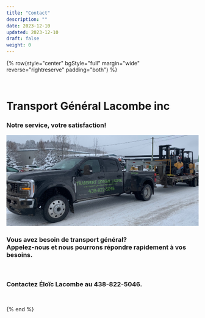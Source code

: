 ```yaml
---
title: "Contact"
description: ""
date: 2023-12-10
updated: 2023-12-10
draft: false
weight: 0
---
```


<div class="container mx-auto">

<!-- section 1 -->

{% row(style="center" bgStyle="full" margin="wide" reverse="rightreserve" padding="both") %}

<br>

# Transport Général Lacombe inc

### Notre service, votre satisfaction!

![image](./img/tgl_img_truck-2.jpg)

### Vous avez besoin de transport général? <br> Appelez-nous et nous pourrons répondre rapidement à vos besoins.

<br>

### Contactez Éloïc Lacombe au 438-822-5046.

<br>

</div>

{% end %}

